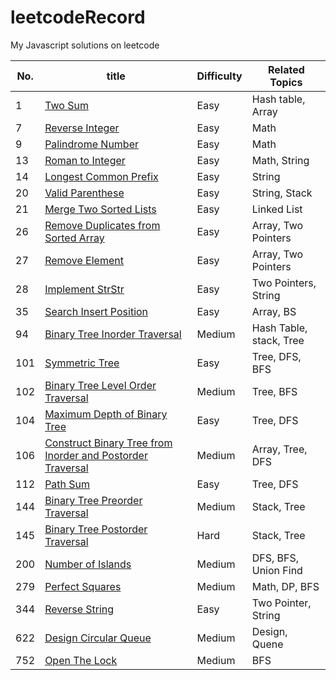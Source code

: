 # leetcodeRecord
My Javascript solutions on leetcode

| No.  | title                                                        | Difficulty | Related Topics          |
| ---- | ------------------------------------------------------------ | ---------- | ----------------------- |
| 1    | [Two Sum](0001_twoSum.js)                                    | Easy       | Hash table, Array       |
| 7    | [Reverse Integer](0007_ReverseInteger.js)                    | Easy       | Math                    |
| 9    | [Palindrome Number](0009_PalindromeNumber.js)                | Easy       | Math                    |
| 13   | [Roman to Integer](0013_RomanToInteger.js)                   | Easy       | Math, String            |
| 14   | [Longest Common Prefix](0014_LongestCommonPrefix.js)         | Easy       | String                  |
| 20   | [Valid Parenthese](0020_ValidParenthese.js)                  | Easy       | String, Stack           |
| 21   | [Merge Two Sorted Lists](0021_MergeTwoSortedLists.js)        | Easy       | Linked List             |
| 26   | [Remove Duplicates from Sorted Array](0026_RemoveDuplicatesfromSortedArray.js) | Easy       | Array, Two Pointers     |
| 27   | [Remove Element](0027_RemoveElement.js)                      | Easy       | Array, Two Pointers     |
| 28   | [Implement StrStr](0028_ImplementStrStr.js)                  | Easy       | Two Pointers,  String   |
| 35   | [Search Insert Position](0035_SearchInsertPosition.js)       | Easy       | Array, BS               |
| 94   | [Binary Tree Inorder Traversal](0094_BinaryTreeInorderTraversal.js) | Medium     | Hash Table, stack, Tree |
| 101  | [Symmetric Tree](0101_SymmetricTree.js)                      | Easy       | Tree, DFS, BFS          |
| 102  | [Binary Tree Level Order Traversal](0102_BinaryTreeLevelOrderTraversal.js) | Medium     | Tree, BFS               |
| 104  | [Maximum Depth of Binary Tree](0104_MaximumDepthOfBinaryTree.js) | Easy       | Tree, DFS               |
| 106  | [Construct Binary Tree from Inorder and Postorder Traversal](0106_ConstructBinaryTreeFromInorderAndPostorderTraversal.js) | Medium     | Array, Tree, DFS        |
| 112  | [Path Sum](0112_PathSum.js)                                  | Easy       | Tree, DFS               |
| 144  | [Binary Tree Preorder Traversal](0144_BinaryTreePreorderTraversal.js) | Medium     | Stack, Tree             |
| 145  | [Binary Tree Postorder Traversal](0145_BinaryTreePostorderTraversal.js) | Hard       | Stack, Tree             |
| 200  | [Number of Islands](0200_NumberOfIslands.js)                 | Medium     | DFS, BFS, Union Find    |
| 279  | [Perfect Squares](0279_PerfectSquares.js)                    | Medium     | Math, DP, BFS           |
| 344  | [Reverse String](0344_Reverse_String.js)                     | Easy       | Two Pointer, String     |
| 622  | [Design Circular Queue](0622_DesignCircularQueue.js)         | Medium     | Design, Quene           |
| 752  | [Open The Lock](0752_OpenTheLock.js)                         | Medium     | BFS                     |